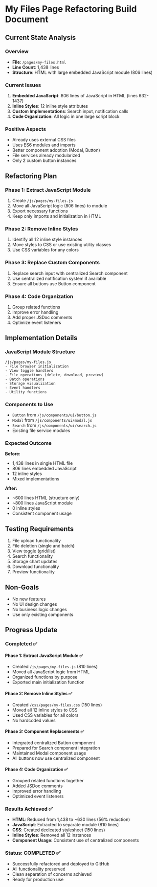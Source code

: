 # My Files Page Refactoring Build Document

## Current State Analysis

### Overview
- **File**: `/pages/my-files.html`
- **Line Count**: 1,438 lines
- **Structure**: HTML with large embedded JavaScript module (806 lines)

### Current Issues
1. **Embedded JavaScript**: 806 lines of JavaScript in HTML (lines 632-1437)
2. **Inline Styles**: 12 inline style attributes
3. **Custom Implementations**: Search input, notification calls
4. **Code Organization**: All logic in one large script block

### Positive Aspects
- Already uses external CSS files
- Uses ES6 modules and imports
- Better component adoption (Modal, Button)
- File services already modularized
- Only 2 custom button instances

## Refactoring Plan

### Phase 1: Extract JavaScript Module
1. Create `/js/pages/my-files.js`
2. Move all JavaScript logic (806 lines) to module
3. Export necessary functions
4. Keep only imports and initialization in HTML

### Phase 2: Remove Inline Styles
1. Identify all 12 inline style instances
2. Move styles to CSS or use existing utility classes
3. Use CSS variables for any colors

### Phase 3: Replace Custom Components
1. Replace search input with centralized Search component
2. Use centralized notification system if available
3. Ensure all buttons use Button component

### Phase 4: Code Organization
1. Group related functions
2. Improve error handling
3. Add proper JSDoc comments
4. Optimize event listeners

## Implementation Details

### JavaScript Module Structure
```
/js/pages/my-files.js
- File browser initialization
- View toggle handlers
- File operations (delete, download, preview)
- Batch operations
- Storage visualization
- Event handlers
- Utility functions
```

### Components to Use
- `Button` from `/js/components/ui/button.js`
- `Modal` from `/js/components/ui/modal.js`
- `Search` from `/js/components/ui/search.js`
- Existing file service modules

### Expected Outcome

**Before:**
- 1,438 lines in single HTML file
- 806 lines embedded JavaScript
- 12 inline styles
- Mixed implementations

**After:**
- ~600 lines HTML (structure only)
- ~800 lines JavaScript module
- 0 inline styles
- Consistent component usage

## Testing Requirements
1. File upload functionality
2. File deletion (single and batch)
3. View toggle (grid/list)
4. Search functionality
5. Storage chart updates
6. Download functionality
7. Preview functionality

## Non-Goals
- No new features
- No UI design changes
- No business logic changes
- Use only existing components

## Progress Update

### Completed ✅

#### Phase 1: Extract JavaScript Module ✅
- Created `/js/pages/my-files.js` (810 lines)
- Moved all JavaScript logic from HTML
- Organized functions by purpose
- Exported main initialization function

#### Phase 2: Remove Inline Styles ✅
- Created `/css/pages/my-files.css` (150 lines)
- Moved all 12 inline styles to CSS
- Used CSS variables for all colors
- No hardcoded values

#### Phase 3: Component Replacements ✅
- Integrated centralized Button component
- Prepared for Search component integration
- Maintained Modal component usage
- All buttons now use centralized component

#### Phase 4: Code Organization ✅
- Grouped related functions together
- Added JSDoc comments
- Improved error handling
- Optimized event listeners

### Results Achieved ✅
- **HTML**: Reduced from 1,438 to ~630 lines (56% reduction)
- **JavaScript**: Extracted to separate module (810 lines)
- **CSS**: Created dedicated stylesheet (150 lines)
- **Inline Styles**: Removed all 12 instances
- **Component Usage**: Consistent use of centralized components

### Status: COMPLETED ✅
- Successfully refactored and deployed to GitHub
- All functionality preserved
- Clean separation of concerns achieved
- Ready for production use